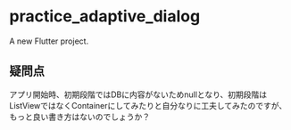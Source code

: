 # practice_adaptive_dialog

A new Flutter project.

## 疑問点

アプリ開始時、初期段階ではDBに内容がないためnullとなり、初期段階はListViewではなくContainerにしてみたりと自分なりに工夫してみたのですが、もっと良い書き方はないのでしょうか？
